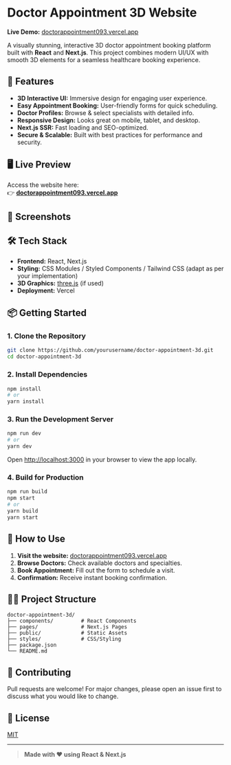 # Doctor Appointment 3D Website

**Live Demo:** [doctorappointment093.vercel.app](https://doctorappointment093.vercel.app/)

A visually stunning, interactive 3D doctor appointment booking platform built with **React** and **Next.js**. This project combines modern UI/UX with smooth 3D elements for a seamless healthcare booking experience.

## 🚀 Features

- **3D Interactive UI:** Immersive design for engaging user experience.
- **Easy Appointment Booking:** User-friendly forms for quick scheduling.
- **Doctor Profiles:** Browse & select specialists with detailed info.
- **Responsive Design:** Looks great on mobile, tablet, and desktop.
- **Next.js SSR:** Fast loading and SEO-optimized.
- **Secure & Scalable:** Built with best practices for performance and security.

## 🖥️ Live Preview

Access the website here:  
👉 **[doctorappointment093.vercel.app](https://doctorappointment093.vercel.app/)**

## 📸 Screenshots

<!-- You can add screenshots here.
Example:
![Home Page](./public/screenshots/home.png)
![Appointment Booking](./public/screenshots/booking.png)
-->

## 🛠️ Tech Stack

- **Frontend:** React, Next.js
- **Styling:** CSS Modules / Styled Components / Tailwind CSS (adapt as per your implementation)
- **3D Graphics:** [three.js](https://threejs.org/) (if used)
- **Deployment:** Vercel

## 📦 Getting Started

### 1. Clone the Repository

```bash
git clone https://github.com/yourusername/doctor-appointment-3d.git
cd doctor-appointment-3d
```

### 2. Install Dependencies

```bash
npm install
# or
yarn install
```

### 3. Run the Development Server

```bash
npm run dev
# or
yarn dev
```

Open [http://localhost:3000](http://localhost:3000) in your browser to view the app locally.

### 4. Build for Production

```bash
npm run build
npm start
# or
yarn build
yarn start
```

## 📝 How to Use

1. **Visit the website:** [doctorappointment093.vercel.app](https://doctorappointment093.vercel.app/)
2. **Browse Doctors:** Check available doctors and specialties.
3. **Book Appointment:** Fill out the form to schedule a visit.
4. **Confirmation:** Receive instant booking confirmation.

## 🧑‍💻 Project Structure

```
doctor-appointment-3d/
├── components/         # React Components
├── pages/              # Next.js Pages
├── public/             # Static Assets
├── styles/             # CSS/Styling
├── package.json
└── README.md
```

## 🌟 Contributing

Pull requests are welcome! For major changes, please open an issue first to discuss what you would like to change.

## 📄 License

[MIT](LICENSE)

---

> **Made with ❤️ using React & Next.js**
